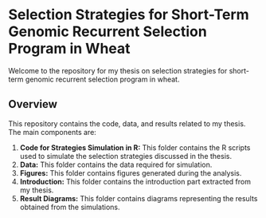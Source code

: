 <h1>Selection Strategies for Short-Term Genomic Recurrent Selection Program in Wheat</h1>

<p>Welcome to the repository for my thesis on selection strategies for short-term genomic recurrent selection program in wheat.</p>

<h2>Overview</h2>

<p>This repository contains the code, data, and results related to my thesis. The main components are:</p>

<ol>
  <li><strong>Code for Strategies Simulation in R:</strong> This folder contains the R scripts used to simulate the selection strategies discussed in the thesis.</li>
  
  <li><strong>Data:</strong> This folder contains the data required for simulation.</li>
  
  <li><strong>Figures:</strong> This folder contains figures generated during the analysis.</li>
  
  <li><strong>Introduction:</strong> This folder contains the introduction part extracted from my thesis.</li>
  
  <li><strong>Result Diagrams:</strong> This folder contains diagrams representing the results obtained from the simulations.</li>
</ol>
